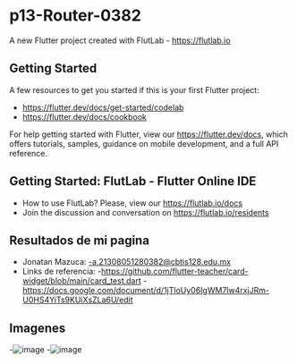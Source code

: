 # p13-Router-0382

A new Flutter project created with FlutLab - https://flutlab.io

## Getting Started

A few resources to get you started if this is your first Flutter project:

- https://flutter.dev/docs/get-started/codelab
- https://flutter.dev/docs/cookbook

For help getting started with Flutter, view our
https://flutter.dev/docs, which offers tutorials,
samples, guidance on mobile development, and a full API reference.

## Getting Started: FlutLab - Flutter Online IDE

- How to use FlutLab? Please, view our https://flutlab.io/docs
- Join the discussion and conversation on https://flutlab.io/residents
## Resultados de mi pagina 

- Jonatan Mazuca: 
-a.21308051280382@cbtis128.edu.mx
- Links de referencia:
-https://github.com/flutter-teacher/card-widget/blob/main/card_test.dart
-https://docs.google.com/document/d/1jTloUy06IgWM7lw4rxjJRm-U0HS4YiTs9KUiXsZLa6U/edit

## Imagenes
-![image](https://github.com/JonatanMVJ/p14-RutasDise_0382/assets/143743615/c9f30a66-c7e7-49f0-b43a-b25c27ada72a)
-![image](https://github.com/JonatanMVJ/p14-RutasDise_0382/assets/143743615/49415052-0799-4b4f-85fd-2df1ed4cbf22)


